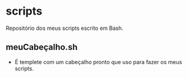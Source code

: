 # scripts

Repositório dos meus scripts escrito em Bash.

## meuCabeçalho.sh

* É templete com um cabeçalho pronto que uso para fazer os meus scripts.
